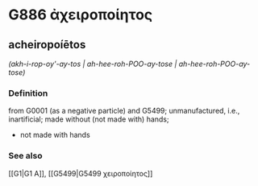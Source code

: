 # G886 ἀχειροποίητος

## acheiropoíētos

_(akh-i-rop-oy'-ay-tos | ah-hee-roh-POO-ay-tose | ah-hee-roh-POO-ay-tose)_

### Definition

from G0001 (as a negative particle) and G5499; unmanufactured, i.e., inartificial; made without (not made with) hands; 

- not made with hands

### See also

[[G1|G1 Α]], [[G5499|G5499 χειροποίητος]]
